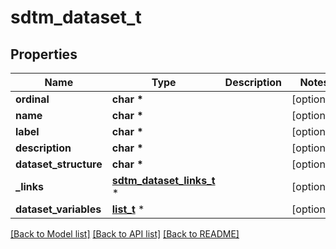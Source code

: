 # sdtm_dataset_t

## Properties
Name | Type | Description | Notes
------------ | ------------- | ------------- | -------------
**ordinal** | **char \*** |  | [optional] 
**name** | **char \*** |  | [optional] 
**label** | **char \*** |  | [optional] 
**description** | **char \*** |  | [optional] 
**dataset_structure** | **char \*** |  | [optional] 
**_links** | [**sdtm_dataset_links_t**](sdtm_dataset_links.md) \* |  | [optional] 
**dataset_variables** | [**list_t**](sdtm_dataset_variable.md) \* |  | [optional] 

[[Back to Model list]](../README.md#documentation-for-models) [[Back to API list]](../README.md#documentation-for-api-endpoints) [[Back to README]](../README.md)


